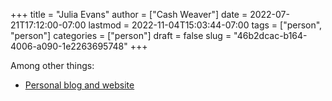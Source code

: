 +++
title = "Julia Evans"
author = ["Cash Weaver"]
date = 2022-07-21T17:12:00-07:00
lastmod = 2022-11-04T15:03:44-07:00
tags = ["person", "person"]
categories = ["person"]
draft = false
slug = "46b2dcac-b164-4006-a090-1e2263695748"
+++

Among other things:

-   [Personal blog and website](https://jvns.ca)
